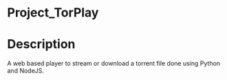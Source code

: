# Project_TorPlay

# Description
A web based player to stream or download a torrent file done using Python and NodeJS.
